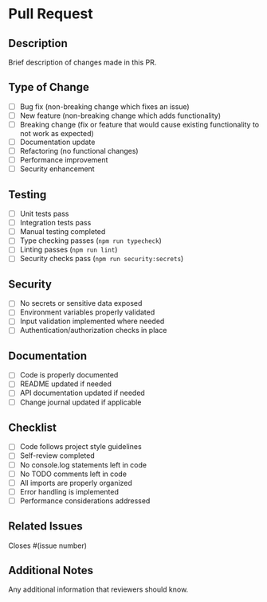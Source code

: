 # Pull Request

## Description
Brief description of changes made in this PR.

## Type of Change
- [ ] Bug fix (non-breaking change which fixes an issue)
- [ ] New feature (non-breaking change which adds functionality)
- [ ] Breaking change (fix or feature that would cause existing functionality to not work as expected)
- [ ] Documentation update
- [ ] Refactoring (no functional changes)
- [ ] Performance improvement
- [ ] Security enhancement

## Testing
- [ ] Unit tests pass
- [ ] Integration tests pass
- [ ] Manual testing completed
- [ ] Type checking passes (`npm run typecheck`)
- [ ] Linting passes (`npm run lint`)
- [ ] Security checks pass (`npm run security:secrets`)

## Security
- [ ] No secrets or sensitive data exposed
- [ ] Environment variables properly validated
- [ ] Input validation implemented where needed
- [ ] Authentication/authorization checks in place

## Documentation
- [ ] Code is properly documented
- [ ] README updated if needed
- [ ] API documentation updated if needed
- [ ] Change journal updated if applicable

## Checklist
- [ ] Code follows project style guidelines
- [ ] Self-review completed
- [ ] No console.log statements left in code
- [ ] No TODO comments left in code
- [ ] All imports are properly organized
- [ ] Error handling is implemented
- [ ] Performance considerations addressed

## Related Issues
Closes #(issue number)

## Additional Notes
Any additional information that reviewers should know.
